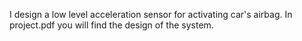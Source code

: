 I design a low level acceleration sensor for activating car's airbag. In project.pdf you will find the design of the system.
